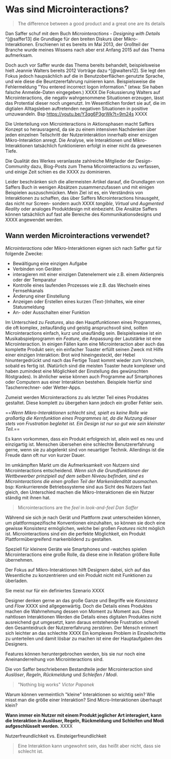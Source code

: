 # Was sind Microinteractions?

> The difference between a good product and a great one are its details

Dan Saffer schuf mit dem Buch *Microinteractions - Designing with Details* ^[@saffer13] die Grundlage für den breiten Diskurs über Mikro-Interaktionen. Erschienen ist es bereits im Mai 2013, der Großteil der Branche wurde meines Wissens nach aber erst Anfang 2015 auf das Thema aufmerksam.

Doch auch vor Saffer wurde das Thema bereits behandelt, beispielsweise hielt Jeannie Walters bereits 2012 Vorträge dazu ^[@walters12]. Sie legt den Fokus jedoch haupsächlich auf die in Benutzoberflächen genutzte Sprache, und wie diese die Beuntzererfahrung ruinieren kann.
Beispielsweise die Fehlermeldung "You entered incorrect logon information." (etwa: Sie haben falsche Anmelde-Daten eingegeben.)
XXXX
Die Fokussierung Walters auf Microinteractions, die negativ wahrgenommene Situationen erzeugen, lässt das Protential dieser noch ungenutzt. Im Wesentlichen fordert sie auf, die im digtialen Alltagsleben auftretenden negativen Situationen in positive umzuwandeln.
Bsp https://youtu.be/Y3qg6P3grWk?t=9m24s XXXX

Die Unterteilung von Microinteractions in Aktionsphasen macht Saffers Konzept so herausragend, da sie zu einem intensiven Nachdenken über jeden einzelnen Teilschritt der Nutzerinteraktion innerhalb einer einizgen Mikro-Interaktion anregt.
Die Analyse, wie Interaktionen und Mikro-Interaktionen tatsächlich funktionieren erfolgt in einer nicht da gewesenen Tiefe.

Die Qualität des Werkes veranlasste zahlreiche Mitglieder der Design-Community dazu, Blog-Posts zum Thema Microinteractions zu verfassen, und einige Zeit schien es die XXXX zu dominieren.

Leider beschränken sich die allermeisten Artikel darauf, die Grundlagen von Saffers Buch in wenigen Absätzen zusammenzufassen und mit einigen Beispielen auszuschmücken.
Mein Ziel ist es, ein Verständnis von Interaktionen zu schaffen, das über Saffers Microinteractions hinausgeht, das nicht nur Screen- sondern auch XXXX *tangible*, *Virtual* und *Augmented Reality* oder analoges Produktdesign mit einbezieht. Die Ansätze Saffers können tatsächlich auf fast alle Bereiche des Kommunikationsdesigns und XXXX angewendet werden.


## Wann werden Microinteractions verwendet?

*Microinteractions* oder Mikro-Interaktionen eignen sich nach Saffer gut für folgende Zwecke:

- Bewältigung eine einzigen Aufgabe
- Verbinden von Geräten
- interagieren mit einer einzigen Datenelement wie z.B. einem Aktienpreis oder der Temparatur
- Kontrolle eines laufenden Prozesses wie z.B. das Wechseln eines Fernsehkanals
- Änderung einer Einstellung
- Anzeigen oder Erstellen eines kurzen (Text-)Inhaltes, wie einer Statusmeldung
- An- oder Ausschalten einer Funktion

Im Unterschied zu *Features*, also den Hauptfunktionen eines Programmes, die oft komplex, zeitaufändig und geistig anspruchsvoll sind, sollten Microinteractions einfach, kurz und unaufändig sein. Beispielsweise ist ein Musikabspielprogramm ein *Feature*, die Anpassung der Lautstärke ist eine Microinteraction.
In einigen Fällen kann eine Microinteraction aber auch das komplette Produkt sein; ein einfacher Toaster erfüllt seinen Zweck mit Hilfe einer einzigen Interaktion: Brot wird hineingesteckt, der Hebel hinuntergedrückt und nach das Fertige Toast kommt wieder zum Vorschein, sobald es fertig ist. (Natürlich sind die meisten Toaster heute komplexer und haben zumindest eine Möglichkeit der Einstellung des gewünschten Röstgrades). In ähnlicher weise können auch Programme auf Smartphones oder Computern aus einer Interaktion bestehen. Beispiele hierfür sind Taschenrechner- oder Wetter-Apps.

Zumeist werden Microinteractions zu als letzter Teil eines Produktes gestaltet. Diese komplett zu übergehen kann jedoch ein großer Fehler sein. 

==*Wenn Mikro-Interaktionen schlecht sind, spielt es keine Rolle wie großartig die Kernfunktion eines Programmes ist, da die Nutzung dieser stets von Frustration begleitet ist. Ein Design ist nur so gut wie sein kleinster Teil.*==

Es kann vorkommen, dass ein Produkt erfolgreich ist, allein weil es neu und einzigartig ist. Menschen übersehen eine schlechte Benutzererfahrung gerne, wenn sie zu abgelenkt sind von neuartiger Technik. Allerdings ist die Freude dann oft nur von kurzer Dauer.

Im umkämpften Markt um die Aufmerksamkeit von Nutzern sind Microinteractions entscheidend. *Wenn sich die Grundfunktionen der Wettbewerber prinzipiell auf dem selben Niveau befinden, sind es Microinteractions die einen großen Teil der Markenidendität ausmachen.*
bsp: Konkurrierende Betriebssysteme sind aus Sicht des Nutzers fast gleich, den Unterschied machen die Mikro-Interaktionen die ein Nutzer ständig mit ihnen hat.

> Microinteractions are the *feel* in *look-and-feel*
> <cite>Dan Saffer</cite>

Während sie sich je nach Gerät und Plattform zwat unterscheiden können, um plattformspezifische Konventionen einzuhalten, so können sie doch eine gewisse Konsistenz ermöglichen, welche bei großen *Features* nicht möglich ist. Microinteractions sind ein die perfekte Möglichkeit, ein Produkt Plattformübergreifend markenbildend zu gestalten.

Speziell für kleinere Geräte wie Smartphones und -watches spielen Microinteractions eine große Rolle, da diese eine in Relation größere Rolle übernehmen.

Der Fokus auf Mikro-Interaktionen hilft Designern dabei, sich auf das Wesentliche zu konzentrieren und ein Produkt nicht mit Funktionen zu überladen.

Sie meist nur für ein definiertes Szenario XXXX




Designer denken gerne an das große Ganze und Begriffe wie *Konsistenz* und *Flow* XXXX sind allgegenwärtig. Doch die Details eines Produktes machen die Wahrnehmung dessen von Moment zu Moment aus. Diese nahtlosen Interaktionen
Werden die Details eines digitalen Produktes nicht ausreichend gut umgesetzt, kann daraus entstehende Frustration schnell den Gesamteidruck der Nutzererfahrung zerstören. Der Mensch erinnert sich leichter an das schlechte XXXX
Ein komplexes Problem in Einzelschritte zu unterteilen und damit lösbar zu machen ist eine der Hauptaufgaben des Designers.


Features können heruntergebrochen werden, bis sie nur noch eine Aneinanderreihung von Microinteractions sind.


Die von Saffer beschriebenen Bestandteile jeder Microinteraction sind *Auslöser*, *Regeln*, *Rückmeldung* und *Schleifen / Modi*.


> "Nothing big works"
> <cite>Victor Papanek</cite>


Warum können vermeintlich "kleine" Interaktionen so wichtig sein?
Wie misst man die größe einer Interaktion?
Sind Micro-Interaktionen überhaupt klein?






**Wann immer ein Nutzer mit einem Produkt jeglicher Art interagiert, kann die Interaktion in Auslöser, Regeln, Rückmeldung und Schleifen und Modi aufgeschlüsselt werden.**
XXXX



Nutzerfreundlichkeit vs. Einsteigerfreundlichkeit

> Eine Interaktion kann ungewohnt sein, das heißt aber nicht, dass sie schlecht ist.